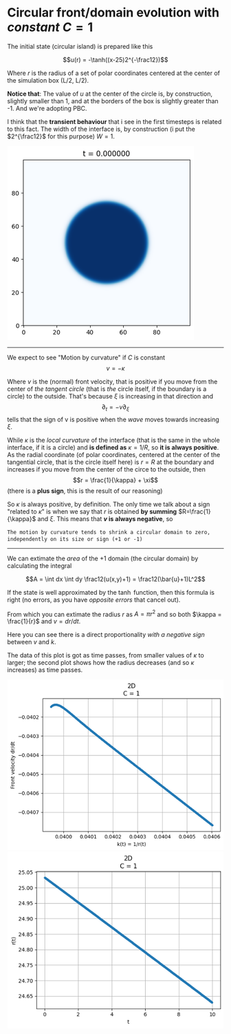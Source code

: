 # Circular front/domain evolution with _constant_ $C=1$

The initial state (circular island) is prepared like this

$$u(r) = -\tanh((x-25)2^{-\frac12})$$

Where $r$ is the radius of a set of polar coordinates centered at the center of the simulation box (L/2, L/2).

**Notice that**: The value of $u$ at the center of the circle is, by construction, slightly smaller than 1, and at the borders of the box is slightly greater than -1.
And we're adopting PBC.

I think that the **transient behaviour** that i see in the first timesteps is related to this fact.
The width of the interface is, by construction (i put the $2^{\frac12}$ for this purpose) $W=1$.

![circularisland](Plots/circular_front%20t=0.png?raw=true)

--------------

We expect to see "Motion by curvature" if $C$ is constant
$$v = -\kappa$$

Where $v$ is the (normal) front velocity, that is positive if you move from the center of _the tangent circle_ (that is _the_ circle itself, if the boundary is a circle) to the outside.
That's because $\xi$ is increasing in that direction and
$$\partial_t = -v\partial_{\xi}$$
tells that the sign of v is positive when the _wave_ moves towards increasing $\xi$.

While $\kappa$ is the _local curvature_ of the interface (that is the same in the whole interface, if it is a circle) and **is defined as** $\kappa = 1/R$, so **it is always positive**.
As the radial coordinate (of polar coordinates, centered at the center of the tangential circle, that is the circle itself here) is $r=R$ at the boundary and increases if you move from the center of the circe to the outside, then
$$r = \frac{1}{\kappa} + \xi$$
(there is a **plus sign**, this is the result of our reasoning)

So $\kappa$ is always positive, by definition. The only time we talk about a sign "related to $\kappa$" is when we say that $r$ is obtained **by summing** $R=\frac{1}{\kappa}$ and $\xi$.
This means that **$v$ is always negative**, so

    The motion by curvature tends to shrink a circular domain to zero, independently on its size or sign (+1 or -1)


-----------------

We can extimate the _area_ of the $+1$ domain (the circular domain) by calculating the integral

$$A = \int dx \int dy \frac12(u(x,y)+1) = \frac12(\bar{u}+1)L^2$$

If the state is well approximated by the $\tanh$ function, then this formula is right (no errors, as you have _opposite errors_ that cancel out).

From which you can extimate the radius $r$ as $A=\pi r^2$ and so both $\kappa = \frac{1}{r}$ and $v=dr/dt$.

Here you can see there is a direct proportionality _with a negative sign_ between $v$ and $k$.

The data of this plot is got as time passes, from smaller values of $\kappa$ to larger;
the second plot shows how the radius decreases (and so $\kappa$ increases) as time passes.

![circularislandC=1](Plots/motion_by_curvature.png?raw=true)
![circularislandC=1radius](Plots/motion_by_curvature_radius.png?raw=true)